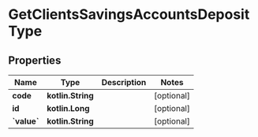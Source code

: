 
# GetClientsSavingsAccountsDepositType

## Properties
| Name | Type | Description | Notes |
| ------------ | ------------- | ------------- | ------------- |
| **code** | **kotlin.String** |  |  [optional] |
| **id** | **kotlin.Long** |  |  [optional] |
| **&#x60;value&#x60;** | **kotlin.String** |  |  [optional] |



